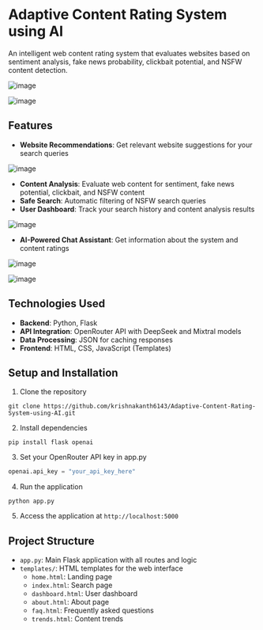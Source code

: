 # Adaptive Content Rating System using AI

An intelligent web content rating system that evaluates websites based on sentiment analysis, fake news probability, clickbait potential, and NSFW content detection.

![image](https://github.com/user-attachments/assets/f033ce41-eaa6-4b4a-8eac-a32ee1c223c0)

![image](https://github.com/user-attachments/assets/7992cdc2-6c8e-4e73-b171-3aaae629fa5c)


## Features

- **Website Recommendations**: Get relevant website suggestions for your search queries

![image](https://github.com/user-attachments/assets/6a530612-9506-4c47-a327-50a678b6fa33)

- **Content Analysis**: Evaluate web content for sentiment, fake news potential, clickbait, and NSFW content
- **Safe Search**: Automatic filtering of NSFW search queries
- **User Dashboard**: Track your search history and content analysis results

![image](https://github.com/user-attachments/assets/8e9828b2-97f3-4a60-8b69-d462d03df8bd)

- **AI-Powered Chat Assistant**: Get information about the system and content ratings

![image](https://github.com/user-attachments/assets/b95606cc-05e9-4654-ac06-9bc4078eb7ba)

![image](https://github.com/user-attachments/assets/5a05898a-d66c-476d-85ad-e959126fb173)



## Technologies Used

- **Backend**: Python, Flask
- **API Integration**: OpenRouter API with DeepSeek and Mixtral models
- **Data Processing**: JSON for caching responses
- **Frontend**: HTML, CSS, JavaScript (Templates)

## Setup and Installation

1. Clone the repository
```
git clone https://github.com/krishnakanth6143/Adaptive-Content-Rating-System-using-AI.git
```

2. Install dependencies
```
pip install flask openai
```

3. Set your OpenRouter API key in app.py
```python
openai.api_key = "your_api_key_here"
```

4. Run the application
```
python app.py
```

5. Access the application at `http://localhost:5000`

## Project Structure

- `app.py`: Main Flask application with all routes and logic
- `templates/`: HTML templates for the web interface
  - `home.html`: Landing page
  - `index.html`: Search page
  - `dashboard.html`: User dashboard
  - `about.html`: About page
  - `faq.html`: Frequently asked questions
  - `trends.html`: Content trends
